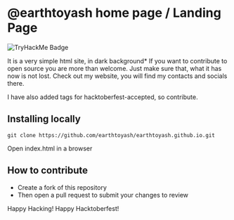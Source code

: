 # @earthtoyash home page / Landing Page
<img src="https://tryhackme-badges.s3.amazonaws.com/Scott.Lang.png" alt="TryHackMe Badge">


It is a very simple html site, in dark background* 
If you want to contribute to open source you are more than welcome. 
Just make sure that, what it has now is not lost. 
Check out my website, you will find my contacts and socials there.

I have also added tags for hacktoberfest-accepted, so contribute.

## Installing locally

```
git clone https://github.com/earthtoyash/earthtoyash.github.io.git
```

Open index.html in a browser
 
## How to contribute
- Create a fork of this repository
- Then open a pull request to submit your changes to review
 
Happy Hacking! Happy Hacktoberfest!
